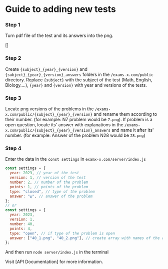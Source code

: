 # Guide to adding new tests

### Step 1

Turn pdf file of the test and its answers into the png.

[]

### Step 2

Create `{subject}_{year}_{version}` and `{subject}_{year}_{version}_answers` folders in the `/exams-x.com/public` directory. Replace `{subject}` with the subject of the test (Math, English, Biology....), `{year}` and `{version}` with year and versions of the tests.

### Step 3

Locate png versions of the problems in the `/exams-x.com/public/{subject}_{year}_{version}` and rename them according to their number. (for example: N7 problem would be `7.png`). If problem is a open question, locate its' answer with explanations in the `/exams-x.com/public/{subject}_{year}_{version}_answers` and name it after its' number. (for example: Answer of the problem N28 would be `28.png`)

### Step 4

Enter the data in the `const settings` in `examx-x.com/server/index.js`

```js
const settings = {
  year: 2023, // year of the test
  version: 1, // version of the test
  number: 2, // number of the problem
  points: 1, // points of the problem
  type: "closed", // type of the problem
  answer: "დ", // answer of the problem
};
// or
const settings = {
  year: 2023,
  version: 1,
  number: 40,
  points: 4,
  type: "open", // if type of the problem is open
  answer: ["40_1.png", "40_2.png"], // create array with names of the answer pictures you created in /{subject}_{year}_{version}_answers directory
};
```

And then run `node server/index.js` in the terminal

Visit [API Documentation] for more information.
